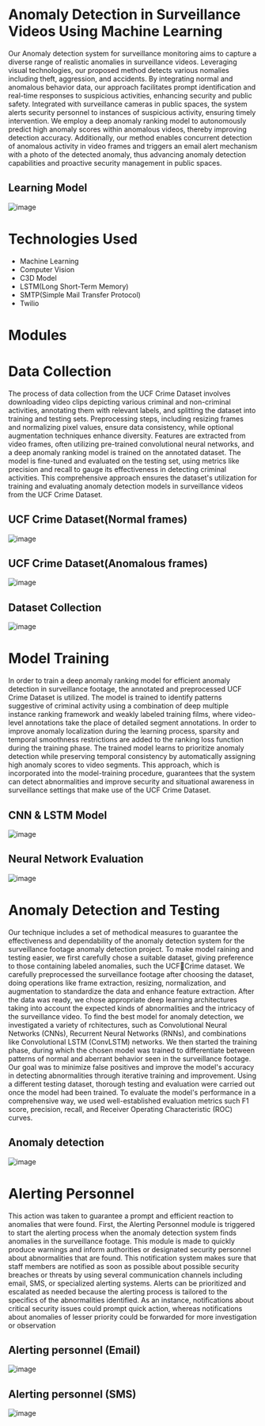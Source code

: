 # Anomaly Detection in Surveillance Videos Using Machine Learning
  Our Anomaly detection system for surveillance monitoring aims to capture a diverse range of realistic anomalies in surveillance videos. Leveraging visual technologies, our proposed method detects various nomalies including theft, aggression, and accidents. By integrating normal and anomalous behavior data, our approach facilitates prompt identification and real-time responses to suspicious activities, enhancing security and public safety. Integrated with surveillance cameras in public spaces, the system alerts security personnel to instances of suspicious activity, ensuring timely intervention. We employ a deep anomaly ranking model to autonomously predict high anomaly scores within anomalous videos, thereby improving detection accuracy. Additionally, our method enables concurrent detection of anomalous activity in video frames and triggers an email alert mechanism with a photo of the detected anomaly, thus advancing anomaly detection capabilities and proactive security management in public spaces.

  ## Learning Model

  ![image](https://github.com/user-attachments/assets/dffaa881-889b-45dd-9f8c-26958866c54b)


# Technologies Used
  * Machine Learning
  * Computer Vision
  * C3D Model
  * LSTM(Long Short-Term Memory)
  * SMTP(Simple Mail Transfer Protocol)
  * Twilio

# Modules
# Data Collection
  The process of data collection from the UCF Crime Dataset involves downloading video clips depicting various criminal and non-criminal activities, annotating them with relevant labels, and splitting the dataset into training and testing sets. Preprocessing steps, including resizing frames and normalizing pixel values, ensure data consistency, while optional augmentation techniques enhance diversity. Features are extracted from video frames, often utilizing pre-trained convolutional neural networks, and a deep anomaly ranking model is trained on the annotated dataset. The model is fine-tuned and evaluated on the testing set, using metrics like precision and recall to gauge its effectiveness in detecting criminal activities. This comprehensive approach ensures the dataset's utilization for training and evaluating anomaly detection models in surveillance videos from the UCF Crime Dataset.
  
   ## UCF Crime Dataset(Normal frames)
  
  ![image](https://github.com/user-attachments/assets/40f102c6-2497-4455-bc95-d7650a53a633)

  ## UCF Crime Dataset(Anomalous frames)
  
  ![image](https://github.com/user-attachments/assets/5eb5ab7b-56e0-4b91-b0b8-cddf16492ad1)

  ## Dataset Collection

  ![image](https://github.com/user-attachments/assets/bf47b940-99cc-4488-9dbb-7e5cea5c59f1)




# Model Training
  In order to train a deep anomaly ranking model for efficient anomaly detection in surveillance footage, the annotated and preprocessed UCF Crime Dataset is utilized. The model is trained to identify patterns suggestive of criminal activity using a combination of deep multiple instance ranking framework and weakly labeled training films, where video-level annotations take the place of detailed segment annotations. In order to improve anomaly localization during the learning process, sparsity and temporal smoothness restrictions are added to the ranking loss function during the training phase. The trained model learns to prioritize anomaly detection while preserving temporal consistency by automatically assigning high anomaly scores to video segments. This approach, which is incorporated into the model-training procedure, guarantees that the system can detect abnormalities and improve security and situational awareness in surveillance settings that make use of the UCF Crime Dataset.

  ##  CNN & LSTM Model

  ![image](https://github.com/user-attachments/assets/a9ca7757-eb0d-40ec-864e-7c8def9bc276)

  ## Neural Network Evaluation

  ![image](https://github.com/user-attachments/assets/55d5b064-31de-4ca8-8a33-ef707b2face7)



# Anomaly Detection and Testing
  Our technique includes a set of methodical measures to guarantee the effectiveness and dependability of the anomaly detection system for the surveillance footage anomaly detection project. To make model raining and testing easier, we first carefully chose a suitable dataset, giving preference to those containing labeled anomalies, such the UCFCrime dataset. We carefully preprocessed the surveillance footage after choosing the dataset, doing operations like frame extraction, resizing, normalization, and augmentation to standardize the data and enhance feature extraction. After the data was ready, we chose appropriate deep learning architectures taking into account the expected kinds of abnormalities and the intricacy of the surveillance video. To find the best model for anomaly detection, we investigated a variety of rchitectures, such as Convolutional Neural Networks (CNNs), Recurrent Neural Networks (RNNs), and combinations like Convolutional LSTM (ConvLSTM) networks. We then started the training phase, during which the chosen model was trained to differentiate between patterns of normal and aberrant behavior seen in the surveillance footage. Our goal was to minimize false positives and improve the model's accuracy in detecting abnormalities through iterative training and improvement. Using a different testing dataset, thorough testing and evaluation were carried out once the model had been trained. To evaluate the model's performance in a comprehensive way, we used well-established evaluation metrics such F1 score, precision, recall, and Receiver Operating Characteristic (ROC) curves.

  ## Anomaly detection

  ![image](https://github.com/user-attachments/assets/fe1aa451-2e4a-48f8-9022-cd9fd752b098)


# Alerting Personnel
  This action was taken to guarantee a prompt and efficient reaction to anomalies that were found. First, the Alerting Personnel module is triggered to start the alerting process when the anomaly detection system finds anomalies in the surveillance footage. This module is made to quickly produce warnings and inform authorities or designated security personnel about abnormalities that are found. This notification system makes sure that staff members are notified as soon as possible about possible security breaches or threats by using several communication channels including email, SMS, or specialized alerting systems. Alerts can be prioritized and escalated as needed because the alerting process is tailored to the specifics of the abnormalities identified. As an instance, notifications about critical security issues could prompt quick action, whereas notifications about anomalies of lesser priority could be forwarded for more investigation or observation

  ## Alerting personnel (Email)

  ![image](https://github.com/user-attachments/assets/33a71acd-b765-4c6a-91f5-20bde366626e)

  ## Alerting personnel (SMS)

  ![image](https://github.com/user-attachments/assets/4a49fd2e-b7ba-466f-93c1-6d7666b55de7)


  
